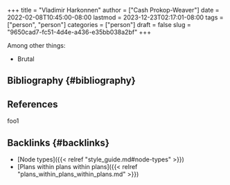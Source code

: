 +++
title = "Vladimir Harkonnen"
author = ["Cash Prokop-Weaver"]
date = 2022-02-08T10:45:00-08:00
lastmod = 2023-12-23T02:17:01-08:00
tags = ["person", "person"]
categories = ["person"]
draft = false
slug = "9650cad7-fc51-4d4e-a436-e35bb038a2bf"
+++

Among other things:

-   Brutal


## Bibliography {#bibliography}

## References

<style>.csl-entry{text-indent: -1.5em; margin-left: 1.5em;}</style><div class="csl-bib-body">
</div>

foo1


## Backlinks {#backlinks}

-   [Node types]({{< relref "style_guide.md#node-types" >}})
-   [Plans within plans within plans]({{< relref "plans_within_plans_within_plans.md" >}})
